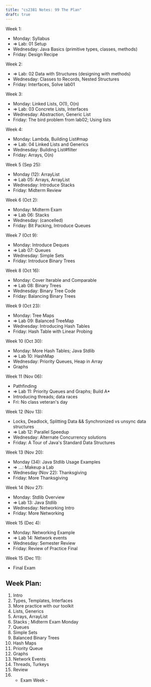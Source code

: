 ```yaml
---
title: "cs2381 Notes: 99 The Plan"
draft: true
---
```


Week 1:

 - Monday: Syllabus
 - => Lab: 01 Setup
 - Wednesday: Java Basics (primitive types, classes, methods)
 - Friday: Design Recipe
 
Week 2:

 - => Lab: 02 Data with Structures (designing with methods)
 - Wednesday: Classes to Records, Nested Structures
 - Friday: Interfaces, Solve lab01

Week 3:

 - Monday: Linked Lists, O(1), O(n)
 - => Lab: 03 Concrete Lists, Interfaces
 - Wednesday: Abstraction, Generic List
 - Friday: The bird problem from lab02; Using lists

Week 4:

 - Monday: Lambda, Building List#map
 - => Lab: 04 Linked Lists and Generics
 - Wednesday: Building List#filter
 - Friday: Arrays, O(n)

Week 5 (Sep 25):
 
  - Monday (12): ArrayList
  - => Lab 05: Arrays, ArrayList
  - Wednesday: Introduce Stacks
  - Friday: Midterm Review

Week 6 (Oct 2):

  - Monday: Midterm Exam
  - => Lab 06: Stacks
  - Wednesday: (cancelled)
  - Friday: Bit Packing, Introduce Queues

Week 7 (Oct 9):

  - Monday: Introduce Deques
  - => Lab 07: Queues
  - Wednesday: Simple Sets
  - Friday: Introduce Binary Trees

Week 8 (Oct 16):

  - Monday: Cover Iterable and Comparable
  - => Lab 08: Binary Trees
  - Wednesday: Binary Tree Code
  - Friday: Balancing Binary Trees

Week 9 (Oct 23):

  - Monday: Tree Maps
  - => Lab 09: Balanced TreeMap
  - Wednesday: Introducing Hash Tables
  - Friday: Hash Table with Linear Probing

Week 10 (Oct 30):

  - Monday: More Hash Tables; Java Stdlib
  - => Lab 10: HashMap
  - Wednesday: Priority Queues, Heap in Array
  - Graphs

Week 11 (Nov 06):

  - Pathfinding
  - => Lab 11: Priority Queues and Graphs; Build A\*
  - Introducing threads; data races
  - Fri: No class veteran's day

Week 12 (Nov 13):

  - Locks, Deadlock, Splitting Data && Synchronized vs unsync data structures
  - => Lab 12: Parallel Speedup
  - Wednesday: Alternate Concurrency solutions
  - Friday: A Tour of Java's Standard Data Structures

Week 13 (Nov 20):

  - Monday (34): Java Stdlib Usage Examples
  - => ...: Makeup a Lab
  - Wednesday (Nov 22): Thanksgiving
  - Friday: More Thanksgiving

Week 14 (Nov 27):

  - Monday: Stdlib Overview
  - => Lab 13: Java Stdlib
  - Wednesday: Networking Intro
  - Friday: More Networking

Week 15 (Dec 4):

  - Monday: Networking Example
  - => Lab 14: Network events
  - Wednesday: Semester Review
  - Friday: Review of Practice Final

Week 15 (Dec 11):

  - Final Exam

## Week Plan:

 1. Intro
 2. Types, Templates, Interfaces
 3. More practice with our toolkit
 4. Lists, Generics
 5. Arrays, ArrayList
 6. Stacks ; Midterm Exam Monday
 7. Queues
 8. Simple Sets
 9. Balanced Binary Trees 
 10. Hash Maps
 11. Priority Queue
 12. Graphs
 13. Network Events
 14. Threads, Turkeys
 15. Review
 16. - Exam Week -
